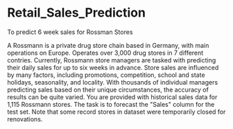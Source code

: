 # Retail_Sales_Prediction
To predict 6 week sales for Rossman Stores

A Rossmann is a private drug store chain based in Germany, with main operations on Europe. Operates over 3,000 drug stores in 7 different contries. Currently, Rossmann store managers are tasked with predicting their daily sales for up to six weeks in advance. Store sales are influenced by many factors, including promotions, competition, school and state holidays, seasonality, and locality. With thousands of individual managers predicting sales based on their unique circumstances, the accuracy of results can be quite varied. You are provided with historical sales data for 1,115 Rossmann stores. The task is to forecast the "Sales" column for the test set. Note that some record stores in dataset were temporarily closed for renovations.
